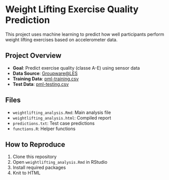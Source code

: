# Weight Lifting Exercise Quality Prediction

This project uses machine learning to predict how well participants perform weight lifting exercises based on accelerometer data.

## Project Overview
- **Goal**: Predict exercise quality (classe A-E) using sensor data
- **Data Source**: [Groupware@LES](http://web.archive.org/web/20161224072740/http:/groupware.les.inf.puc-rio.br/har)
- **Training Data**: [pml-training.csv](https://d396qusza40orc.cloudfront.net/predmachlearn/pml-training.csv)
- **Test Data**: [pml-testing.csv](https://d396qusza40orc.cloudfront.net/predmachlearn/pml-testing.csv)

## Files
- `weightlifting_analysis.Rmd`: Main analysis file
- `weightlifting_analysis.html`: Compiled report
- `predictions.txt`: Test case predictions
- `functions.R`: Helper functions

## How to Reproduce
1. Clone this repository
2. Open `weightlifting_analysis.Rmd` in RStudio
3. Install required packages
4. Knit to HTML
